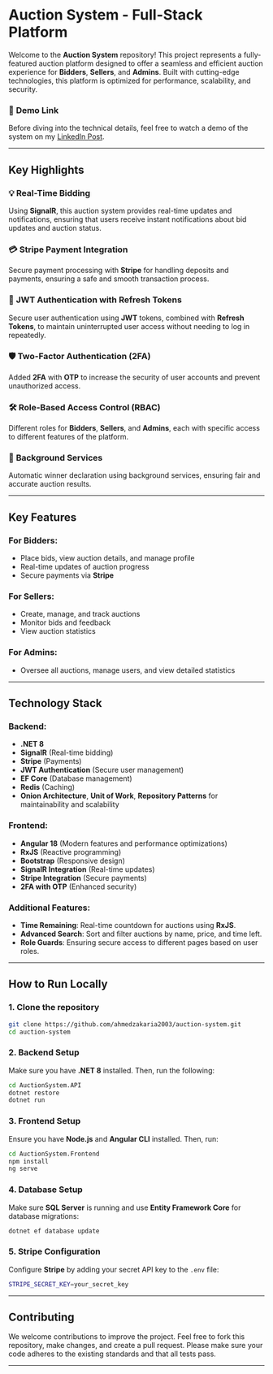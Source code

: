 

# Auction System - Full-Stack Platform

Welcome to the **Auction System** repository! This project represents a fully-featured auction platform designed to offer a seamless and efficient auction experience for **Bidders**, **Sellers**, and **Admins**. Built with cutting-edge technologies, this platform is optimized for performance, scalability, and security.

### 🚀 **Demo Link**

Before diving into the technical details, feel free to watch a demo of the system on my [LinkedIn Post](https://www.linkedin.com/posts/ahmed-zakaria-454aa8319_%D8%AD%D8%A7%D8%A8%D8%A8-%D8%A3%D8%B4%D8%A7%D8%B1%D9%83-%D9%85%D8%B9%D8%A7%D9%83%D9%85-%D9%85%D8%B4%D8%B1%D9%88%D8%B9-%D9%83%D9%86%D8%AA-%D8%B4%D8%BA%D8%A7%D9%84-%D8%B9%D9%84%D9%8A%D9%87-%D8%A7%D9%84%D9%81%D8%AA%D8%B1%D8%A9-activity-7364184661952012288-KuF6?utm_source=share&utm_medium=member_desktop&rcm=ACoAAFDJKoABOn-WUl7taCRZ6RDfzEiHpbFFNT4).

---

## Key Highlights

### 💡 **Real-Time Bidding**

Using **SignalR**, this auction system provides real-time updates and notifications, ensuring that users receive instant notifications about bid updates and auction status.

### 💳 **Stripe Payment Integration**

Secure payment processing with **Stripe** for handling deposits and payments, ensuring a safe and smooth transaction process.

### 🔐 **JWT Authentication with Refresh Tokens**

Secure user authentication using **JWT** tokens, combined with **Refresh Tokens**, to maintain uninterrupted user access without needing to log in repeatedly.

### 🛡️ **Two-Factor Authentication (2FA)**

Added **2FA** with **OTP** to increase the security of user accounts and prevent unauthorized access.

### 🛠️ **Role-Based Access Control (RBAC)**

Different roles for **Bidders**, **Sellers**, and **Admins**, each with specific access to different features of the platform.

### 🔄 **Background Services**

Automatic winner declaration using background services, ensuring fair and accurate auction results.

---

## Key Features

### For **Bidders**:

* Place bids, view auction details, and manage profile
* Real-time updates of auction progress
* Secure payments via **Stripe**

### For **Sellers**:

* Create, manage, and track auctions
* Monitor bids and feedback
* View auction statistics

### For **Admins**:

* Oversee all auctions, manage users, and view detailed statistics

---

## Technology Stack

### Backend:

* **.NET 8**
* **SignalR** (Real-time bidding)
* **Stripe** (Payments)
* **JWT Authentication** (Secure user management)
* **EF Core** (Database management)
* **Redis** (Caching)
* **Onion Architecture**, **Unit of Work**, **Repository Patterns** for maintainability and scalability

### Frontend:

* **Angular 18** (Modern features and performance optimizations)
* **RxJS** (Reactive programming)
* **Bootstrap** (Responsive design)
* **SignalR Integration** (Real-time updates)
* **Stripe Integration** (Secure payments)
* **2FA with OTP** (Enhanced security)

### Additional Features:

* **Time Remaining**: Real-time countdown for auctions using **RxJS**.
* **Advanced Search**: Sort and filter auctions by name, price, and time left.
* **Role Guards**: Ensuring secure access to different pages based on user roles.

---

## How to Run Locally

### 1. Clone the repository

```bash
git clone https://github.com/ahmedzakaria2003/auction-system.git
cd auction-system
```

### 2. Backend Setup

Make sure you have **.NET 8** installed. Then, run the following:

```bash
cd AuctionSystem.API
dotnet restore
dotnet run
```

### 3. Frontend Setup

Ensure you have **Node.js** and **Angular CLI** installed. Then, run:

```bash
cd AuctionSystem.Frontend
npm install
ng serve
```

### 4. Database Setup

Make sure **SQL Server** is running and use **Entity Framework Core** for database migrations:

```bash
dotnet ef database update
```

### 5. Stripe Configuration

Configure **Stripe** by adding your secret API key to the `.env` file:

```bash
STRIPE_SECRET_KEY=your_secret_key
```

---

## Contributing

We welcome contributions to improve the project. Feel free to fork this repository, make changes, and create a pull request. Please make sure your code adheres to the existing standards and that all tests pass.

---



